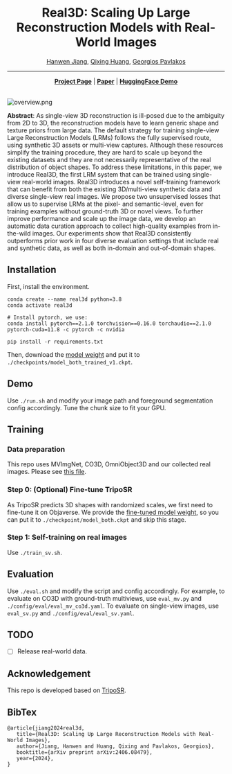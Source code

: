 <div align="center">

# Real3D: Scaling Up Large Reconstruction Models with Real-World Images


<p align="center">
    <a href="https://hwjiang1510.github.io/">Hanwen Jiang</a>,
    <a href="https://www.cs.utexas.edu/~huangqx/">Qixing Huang</a>,
    <a href="https://geopavlakos.github.io/">Georgios Pavlakos</a>
</p>


</div>

--------------------------------------------------------------------------------

<div align="center">
    <a href="https://hwjiang1510.github.io/Real3D/"><strong>Project Page</strong></a> |
    <a href="https://arxiv.org/abs/2406.08479"><strong>Paper</strong></a> | 
    <a href="https://huggingface.co/spaces/hwjiang/Real3D"><strong>HuggingFace Demo</strong></a>
</div>

<br>

![overview.png](assets/overview.png "overview.png")

**Abstract**: As single-view 3D reconstruction is ill-posed due to the ambiguity from 2D to 3D, the reconstruction models have to learn generic shape and texture priors from large data. The default strategy for training single-view Large Reconstruction Models (LRMs) follows the fully supervised route, using synthetic 3D assets or multi-view captures. Although these resources simplify the training procedure, they are hard to scale up beyond the existing datasets and they are not necessarily representative of the real distribution of object shapes. To address these limitations, in this paper, we introduce Real3D, the first LRM system that can be trained using single-view real-world images. Real3D introduces a novel self-training framework that can benefit from both the existing 3D/multi-view synthetic data and diverse single-view real images. We propose two unsupervised losses that allow us to supervise LRMs at the pixel- and semantic-level, even for training examples without ground-truth 3D or novel views. To further improve performance and scale up the image data, we develop an automatic data curation approach to collect high-quality examples from in-the-wild images. Our experiments show that Real3D consistently outperforms prior work in four diverse evaluation settings that include real and synthetic data, as well as both in-domain and out-of-domain shapes.


## Installation
First, install the environment.
```
conda create --name real3d python=3.8
conda activate real3d

# Install pytorch, we use:
conda install pytorch==2.1.0 torchvision==0.16.0 torchaudio==2.1.0 pytorch-cuda=11.8 -c pytorch -c nvidia

pip install -r requirements.txt 
```

Then, download the [model weight](https://huggingface.co/hwjiang/Real3D/resolve/main/model_both_trained_v1.ckpt?download=true) and put it to `./checkpoints/model_both_trained_v1.ckpt`.


## Demo
Use `./run.sh` and modify your image path and foreground segmentation config accordingly. Tune the chunk size to fit your GPU.


## Training
### Data preparation
This repo uses MVImgNet, CO3D, OmniObject3D and our collected real images. Please see [this file](./assets/data_preparation.md).

### Step 0: (Optional) Fine-tune TripoSR
As TripoSR predicts 3D shapes with randomized scales, we first need to fine-tune it on Objaverse. We provide the [fine-tuned model weight](https://huggingface.co/hwjiang/Real3D/resolve/main/model_both.ckpt?download=true), so you can put it to `./checkpoint/model_both.ckpt` and skip this stage.

### Step 1: Self-training on real images
Use `./train_sv.sh`.


## Evaluation
Use `./eval.sh` and modify the script and config accordingly.
For example, to evaluate on CO3D with ground-truth multiviews, use `eval_mv.py` and `./config/eval/eval_mv_co3d.yaml`. To evaluate on single-view images, use `eval_sv.py` and `./config/eval/eval_sv.yaml`.


## TODO
- [ ] Release real-world data.


## Acknowledgement
This repo is developed based on [TripoSR](https://github.com/VAST-AI-Research/TripoSR/).


## BibTex
```
@article{jiang2024real3d,
   title={Real3D: Scaling Up Large Reconstruction Models with Real-World Images},
   author={Jiang, Hanwen and Huang, Qixing and Pavlakos, Georgios},
   booktitle={arXiv preprint arXiv:2406.08479},
   year={2024},
}
```
